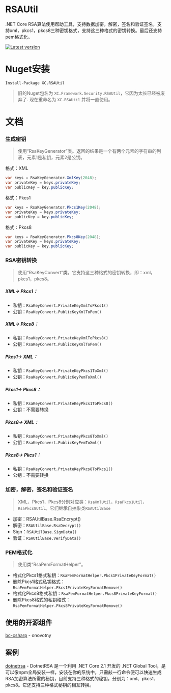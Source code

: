 # RSAUtil
.NET Core RSA算法使用帮助工具，支持数据加密，解密，签名和验证签名，支持xml，pkcs1，pkcs8三种密钥格式，支持这三种格式的密钥转换。最后还支持pem格式化。

[![Latest version](https://img.shields.io/nuget/v/XC.RSAUtil.svg?style=flat-square)](https://www.nuget.org/packages/XC.RSAUtil/)


# Nuget安装
````shell
Install-Package XC.RSAUtil
````

> 旧的Nuget包名为 `XC.Framework.Security.RSAUtil`，它因为太长已经被废弃了. 现在重命名为 `XC.RSAUtil` 并将一直使用。

# 文档

### 生成密钥

>使用“RsaKeyGenerator”类。返回的结果是一个有两个元素的字符串的列表，元素1是私钥，元素2是公钥。

格式：XML

```csharp
var keys = RsaKeyGenerator.XmlKey(2048);
var privateKey = keys.privateKey;
var publicKey = key.publicKey;
```

格式：Pkcs1

```csharp
var keys = RsaKeyGenerator.Pkcs1Key(2048);
var privateKey = keys.privateKey;
var publicKey = key.publicKey;
```

格式：Pkcs8

```csharp
var keys = RsaKeyGenerator.Pkcs8Key(2048);
var privateKey = keys.privateKey;
var publicKey = key.publicKey;
```

### RSA密钥转换

>使用“RsaKeyConvert”类。它支持这三种格式的密钥转换，即：xml，pkcs1，pkcs8。

##### XML-> Pkcs1：

- 私钥：`RsaKeyConvert.PrivateKeyXmlToPkcs1()`
- 公钥：`RsaKeyConvert.PublicKeyXmlToPem()`

##### XML-> Pkcs8：

- 私钥：`RsaKeyConvert.PrivateKeyXmlToPkcs8()`
- 公钥：`RsaKeyConvert.PublicKeyXmlToPem()`

##### Pkcs1-> XML：

- 私钥：`RsaKeyConvert.PrivateKeyPkcs1ToXml()`
- 公钥：`RsaKeyConvert.PublicKeyPemToXml()`

##### Pkcs1-> Pkcs8：

- 私钥：`RsaKeyConvert.PrivateKeyPkcs1ToPkcs8()`
- 公钥：不需要转换

##### Pkcs8-> XML：

- 私钥：`RsaKeyConvert.PrivateKeyPkcs8ToXml()`
- 公钥：`RsaKeyConvert.PublicKeyPemToXml()`

##### Pkcs8-> Pkcs1：

- 私钥：`RsaKeyConvert.PrivateKeyPkcs8ToPkcs1()`
- 公钥：不需要转换

### 加密，解密，签名和验证签名

> XML，Pkcs1，Pkcs8分别对应类：`RsaXmlUtil`，`RsaPkcs1Util`，`RsaPkcs8Util`。它们继承自抽象类`RSAUtilBase`

- 加密：RSAUtilBase.RsaEncrypt()
- 解密：`RSAUtilBase.RsaDecrypt()`
- Sign：`RSAUtilBase.SignData()`
- 验证：`RSAUtilBase.VerifyData()`

### PEM格式化

>使用类“RsaPemFormatHelper”。

- 格式化Pkcs1格式私钥：`RsaPemFormatHelper.Pkcs1PrivateKeyFormat()`
- 删除Pkcs1格式私钥格式：`RsaPemFormatHelper.Pkcs1PrivateKeyFormatRemove()`
- 格式化Pkcs8格式私钥：`RsaPemFormatHelper.Pkcs8PrivateKeyFormat()`
- 删除Pkcs8格式的私钥格式：`RsaPemFormatHelper.Pkcs8PrivateKeyFormatRemove()`

## 使用的开源组件

 [bc-csharp](https://github.com/onovotny/bc-csharp "bc-csharp") - onovotny

## 案例

[dotnetrsa](https://github.com/stulzq/dotnetrsa) - DotnetRSA 是一个利用 .NET Core 2.1 开发的 .NET Global Tool，是可以像npm全局安装一样，安装在你的系统中，只需敲一行命令便可以快速生成RSA加密算法所需的秘钥，目前支持三种格式的秘钥，分别为：xml、pkcs1、pkcs8。它还支持三种格式秘钥的相互转换。 